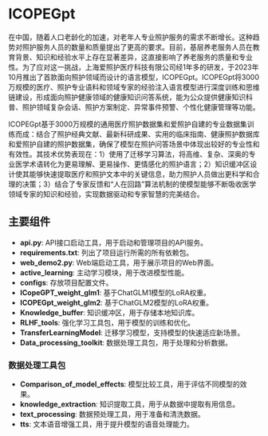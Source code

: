 # ICOPEGpt

在中国，随着人口老龄化的加速，对老年人专业照护服务的需求不断增长。这种趋势对照护服务人员的数量和质量提出了更高的要求。目前，基层养老服务人员在教育背景、知识和经验水平上存在显著差异，这直接影响了养老服务的质量和专业性。为了应对这一挑战，上海爱照护医疗科技有限公司经1年多的研发，于2023年10月推出了首款面向照护领域而设计的语言模型，ICOPEGpt。ICOPEGpt将3000万规模的医疗、照护专业语料和领域专家的经验注入语言模型进行深度训练和思维链建设，形成面向照护健康领域的健康知识问答系统，能为公众提供健康知识科普、照护领域复杂会话、照护方案制定、异常事件预警、个性化健康管理等功能。

ICOPEGpt基于3000万规模的通用医疗照护数据集和爱照护自建的专业数据集训练而成：结合了照护经典文献、最新科研成果、实用的临床指南、健康照护数据库和爱照护自建的照护数据集，确保了模型在照护问答场景中体现出较好的专业性和有效性。其技术优势表现在：1）使用了迁移学习算法，将高维、复杂、深奥的专业医学术语转化为更易理解、更易操作、更情感化的照护语言；2）知识缓冲区设计使其能够快速提取医疗和照护文本中的关键信息，助力照护人员做出更科学和合理的决策；3）结合了专家反馈和“人在回路”算法机制的使模型能够不断吸收医学领域专家的知识和经验，实现数据驱动和专家智慧的完美结合。


## 主要组件

- **api.py**: API接口启动工具，用于启动和管理项目的API服务。
- **requirements.txt**: 列出了项目运行所需的所有依赖包。
- **web_demo2.py**: Web端启动工具，用于展示项目的Web界面。
- **active_learning**: 主动学习模块，用于改进模型性能。
- **configs**: 存放项目配置文件。
- **ICopeGPT_weight_glm1**: 基于ChatGLM1模型的LoRA权重。
- **ICOPEGpt_weight_glm2**: 基于ChatGLM2模型的LoRA权重。
- **Knowledge_buffer**: 知识缓冲区，用于存储本地知识库。
- **RLHF_tools**: 强化学习工具包，用于模型的训练和优化。
- **TransferLearningModel**: 迁移学习模型，支持模型的快速适应新场景。
- **Data_processing_toolkit**: 数据处理工具包，用于处理和分析数据。

### 数据处理工具包

- **Comparison_of_model_effects**: 模型比较工具，用于评估不同模型的效果。
- **knowledge_extraction**: 知识提取工具，用于从数据中提取有用信息。
- **text_processing**: 数据预处理工具，用于准备和清洗数据。
- **tts**: 文本语音增强工具，用于提升模型的语音处理能力。



